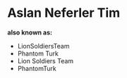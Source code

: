 # Aslan Neferler Tim

**also known as:**
- LionSoldiersTeam
- Phantom Turk
- Lion Soldiers Team
- PhantomTurk
